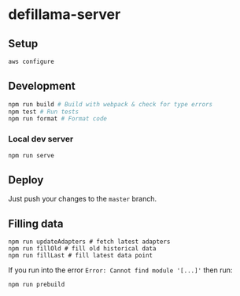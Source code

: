 # defillama-server

## Setup
```bash
aws configure
```

## Development
```bash
npm run build # Build with webpack & check for type errors
npm test # Run tests
npm run format # Format code
```

### Local dev server
```bash
npm run serve
```

## Deploy
Just push your changes to the `master` branch.

## Filling data
```
npm run updateAdapters # fetch latest adapters
npm run fillOld # fill old historical data
npm run fillLast # fill latest data point
```

If you run into the error `Error: Cannot find module '[...]'` then run:
```
npm run prebuild
```
